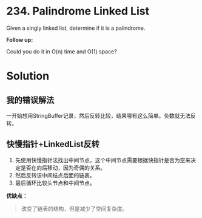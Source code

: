 # 234. Palindrome Linked List

Given a singly linked list, determine if it is a palindrome.

**Follow up:**

Could you do it in O(n) time and O(1) space?

# Solution

## 我的错误解法

一开始想用StringBuffer记录，然后反转比较，结果哪有这么简单。负数就无法反转。

## 快慢指针+LinkedList反转

1. 先使用快慢指针法找出中间节点，这个中间节点需要根据快指针是否为空来决定是否在向后移动，因为奇偶的关系。
2. 然后反转该中间结点后面的链表。
3. 最后循环比较头节点和中间节点。

**优缺点：**

>改变了链表的结构，但是减少了空间复杂度。

